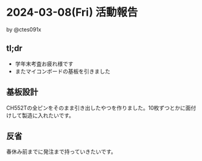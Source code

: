 # 2024-03-08(Fri) 活動報告

by @ctes091x

## tl;dr
- 学年末考査お疲れ様です
- またマイコンボードの基板を引きました

## 基板設計
CH552Tの全ピンをそのまま引き出したやつを作りました。10枚ずつとかに面付けして製造に入れたいです。

## 反省
春休み前までに発注まで持っていきたいです。
